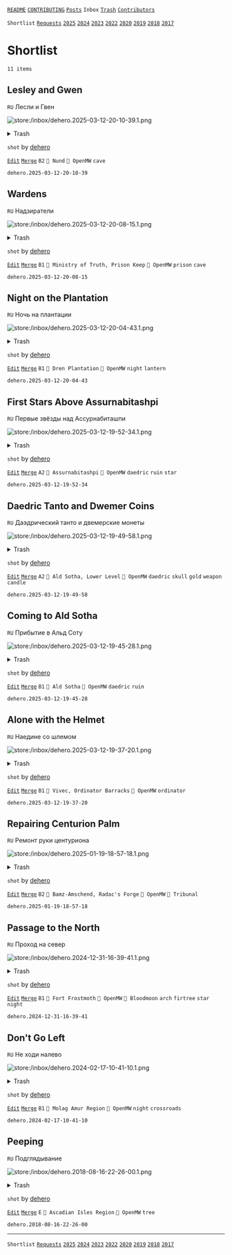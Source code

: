 [`README`](../../README.md) [`CONTRIBUTING`](../../CONTRIBUTING.md) [`Posts`](../posts/index.md) `Inbox` [`Trash`](../trash/index.md) [`Contributors`](../contributors.md)

`Shortlist` [`Requests`](requests.md) [`2025`](index.md) [`2024`](2024.md) [`2023`](2023.md) [`2022`](2022.md) [`2020`](2020.md) [`2019`](2019.md) [`2018`](2018.md) [`2017`](2017.md)

# Shortlist

`11 items`

## <span id="dehero.2025-03-12-20-10-39">Lesley and Gwen</span>

`RU` Лесли и Гвен

![store:/inbox/dehero.2025-03-12-20-10-39.1.png](../../assets/previews/inbox/dehero.2025-03-12-20-10-39.1.avif "dehero.2025-03-12-20-10-39.1")

<details>
<summary>Trash</summary>

![store:/inbox/dehero.2025-03-12-20-10-39.png](../../assets/previews/inbox/dehero.2025-03-12-20-10-39.avif "dehero.2025-03-12-20-10-39")
</details>

`shot` by [dehero](../contributors.md#dehero)

[`Edit`](https://github.com/dehero/mwscr/issues/new?labels=post-editing&amp;template=post-editing.yml&amp;title=dehero.2025-03-12-20-10-39&amp;postContent=store%3A%2Finbox%2Fdehero.2025-03-12-20-10-39.1.png&amp;postTitle=Lesley+and+Gwen&amp;postTitleRu=%D0%9B%D0%B5%D1%81%D0%BB%D0%B8+%D0%B8+%D0%93%D0%B2%D0%B5%D0%BD&amp;postAuthor=dehero&amp;postType=shot&amp;postEngine=OpenMW&amp;postAddon=&amp;postTags=cave&amp;postLocation=Nund&amp;postMark=B2&amp;postViolation=&amp;postTrash=store%3A%2Finbox%2Fdehero.2025-03-12-20-10-39.png&amp;postRequest=) [`Merge`](https://github.com/dehero/mwscr/issues/new?labels=post-merging&amp;template=post-merging.yml&amp;title=dehero.2025-03-12-20-10-39&amp;mergeWithIds=) `B2` `📍 Nund` `🚀 OpenMW` `cave`

```
dehero.2025-03-12-20-10-39
```

## <span id="dehero.2025-03-12-20-08-15">Wardens</span>

`RU` Надзиратели

![store:/inbox/dehero.2025-03-12-20-08-15.1.png](../../assets/previews/inbox/dehero.2025-03-12-20-08-15.1.avif "dehero.2025-03-12-20-08-15.1")

<details>
<summary>Trash</summary>

![store:/inbox/dehero.2025-03-12-20-07-51.png](../../assets/previews/inbox/dehero.2025-03-12-20-07-51.avif "dehero.2025-03-12-20-07-51")
![store:/inbox/dehero.2025-03-12-20-08-15.png](../../assets/previews/inbox/dehero.2025-03-12-20-08-15.avif "dehero.2025-03-12-20-08-15")
</details>

`shot` by [dehero](../contributors.md#dehero)

[`Edit`](https://github.com/dehero/mwscr/issues/new?labels=post-editing&amp;template=post-editing.yml&amp;title=dehero.2025-03-12-20-08-15&amp;postContent=store%3A%2Finbox%2Fdehero.2025-03-12-20-08-15.1.png&amp;postTitle=Wardens&amp;postTitleRu=%D0%9D%D0%B0%D0%B4%D0%B7%D0%B8%D1%80%D0%B0%D1%82%D0%B5%D0%BB%D0%B8&amp;postAuthor=dehero&amp;postType=shot&amp;postEngine=OpenMW&amp;postAddon=&amp;postTags=prison+cave&amp;postLocation=Ministry+of+Truth%2C+Prison+Keep&amp;postMark=B1&amp;postViolation=&amp;postTrash=store%3A%2Finbox%2Fdehero.2025-03-12-20-07-51.png%0Astore%3A%2Finbox%2Fdehero.2025-03-12-20-08-15.png&amp;postRequest=) [`Merge`](https://github.com/dehero/mwscr/issues/new?labels=post-merging&amp;template=post-merging.yml&amp;title=dehero.2025-03-12-20-08-15&amp;mergeWithIds=) `B1` `📍 Ministry of Truth, Prison Keep` `🚀 OpenMW` `prison` `cave`

```
dehero.2025-03-12-20-08-15
```

## <span id="dehero.2025-03-12-20-04-43">Night on the Plantation</span>

`RU` Ночь на плантации

![store:/inbox/dehero.2025-03-12-20-04-43.1.png](../../assets/previews/inbox/dehero.2025-03-12-20-04-43.1.avif "dehero.2025-03-12-20-04-43.1")

<details>
<summary>Trash</summary>

![store:/inbox/dehero.2025-03-12-20-04-43.png](../../assets/previews/inbox/dehero.2025-03-12-20-04-43.avif "dehero.2025-03-12-20-04-43")
</details>

`shot` by [dehero](../contributors.md#dehero)

[`Edit`](https://github.com/dehero/mwscr/issues/new?labels=post-editing&amp;template=post-editing.yml&amp;title=dehero.2025-03-12-20-04-43&amp;postContent=store%3A%2Finbox%2Fdehero.2025-03-12-20-04-43.1.png&amp;postTitle=Night+on+the+Plantation&amp;postTitleRu=%D0%9D%D0%BE%D1%87%D1%8C+%D0%BD%D0%B0+%D0%BF%D0%BB%D0%B0%D0%BD%D1%82%D0%B0%D1%86%D0%B8%D0%B8&amp;postAuthor=dehero&amp;postType=shot&amp;postEngine=OpenMW&amp;postAddon=&amp;postTags=night+lantern&amp;postLocation=Dren+Plantation&amp;postMark=B1&amp;postViolation=&amp;postTrash=store%3A%2Finbox%2Fdehero.2025-03-12-20-04-43.png&amp;postRequest=) [`Merge`](https://github.com/dehero/mwscr/issues/new?labels=post-merging&amp;template=post-merging.yml&amp;title=dehero.2025-03-12-20-04-43&amp;mergeWithIds=) `B1` `📍 Dren Plantation` `🚀 OpenMW` `night` `lantern`

```
dehero.2025-03-12-20-04-43
```

## <span id="dehero.2025-03-12-19-52-34">First Stars Above Assurnabitashpi</span>

`RU` Первые звёзды над Ассурнабиташпи

![store:/inbox/dehero.2025-03-12-19-52-34.1.png](../../assets/previews/inbox/dehero.2025-03-12-19-52-34.1.avif "dehero.2025-03-12-19-52-34.1")

<details>
<summary>Trash</summary>

![store:/inbox/dehero.2025-03-12-19-52-34.png](../../assets/previews/inbox/dehero.2025-03-12-19-52-34.avif "dehero.2025-03-12-19-52-34")
</details>

`shot` by [dehero](../contributors.md#dehero)

[`Edit`](https://github.com/dehero/mwscr/issues/new?labels=post-editing&amp;template=post-editing.yml&amp;title=dehero.2025-03-12-19-52-34&amp;postContent=store%3A%2Finbox%2Fdehero.2025-03-12-19-52-34.1.png&amp;postTitle=First+Stars+Above+Assurnabitashpi&amp;postTitleRu=%D0%9F%D0%B5%D1%80%D0%B2%D1%8B%D0%B5+%D0%B7%D0%B2%D1%91%D0%B7%D0%B4%D1%8B+%D0%BD%D0%B0%D0%B4+%D0%90%D1%81%D1%81%D1%83%D1%80%D0%BD%D0%B0%D0%B1%D0%B8%D1%82%D0%B0%D1%88%D0%BF%D0%B8&amp;postAuthor=dehero&amp;postType=shot&amp;postEngine=OpenMW&amp;postAddon=&amp;postTags=daedric+ruin+star&amp;postLocation=Assurnabitashpi&amp;postMark=A2&amp;postViolation=&amp;postTrash=store%3A%2Finbox%2Fdehero.2025-03-12-19-52-34.png&amp;postRequest=) [`Merge`](https://github.com/dehero/mwscr/issues/new?labels=post-merging&amp;template=post-merging.yml&amp;title=dehero.2025-03-12-19-52-34&amp;mergeWithIds=) `A2` `📍 Assurnabitashpi` `🚀 OpenMW` `daedric` `ruin` `star`

```
dehero.2025-03-12-19-52-34
```

## <span id="dehero.2025-03-12-19-49-58">Daedric Tanto and Dwemer Coins</span>

`RU` Даэдрический танто и двемерские монеты

![store:/inbox/dehero.2025-03-12-19-49-58.1.png](../../assets/previews/inbox/dehero.2025-03-12-19-49-58.1.avif "dehero.2025-03-12-19-49-58.1")

<details>
<summary>Trash</summary>

![store:/inbox/dehero.2025-03-12-19-48-54.png](../../assets/previews/inbox/dehero.2025-03-12-19-48-54.avif "dehero.2025-03-12-19-48-54")
![store:/inbox/dehero.2025-03-12-19-49-29.png](../../assets/previews/inbox/dehero.2025-03-12-19-49-29.avif "dehero.2025-03-12-19-49-29")
![store:/inbox/dehero.2025-03-12-19-49-58.png](../../assets/previews/inbox/dehero.2025-03-12-19-49-58.avif "dehero.2025-03-12-19-49-58")
</details>

`shot` by [dehero](../contributors.md#dehero)

[`Edit`](https://github.com/dehero/mwscr/issues/new?labels=post-editing&amp;template=post-editing.yml&amp;title=dehero.2025-03-12-19-49-58&amp;postContent=store%3A%2Finbox%2Fdehero.2025-03-12-19-49-58.1.png&amp;postTitle=Daedric+Tanto+and+Dwemer+Coins&amp;postTitleRu=%D0%94%D0%B0%D1%8D%D0%B4%D1%80%D0%B8%D1%87%D0%B5%D1%81%D0%BA%D0%B8%D0%B9+%D1%82%D0%B0%D0%BD%D1%82%D0%BE+%D0%B8+%D0%B4%D0%B2%D0%B5%D0%BC%D0%B5%D1%80%D1%81%D0%BA%D0%B8%D0%B5+%D0%BC%D0%BE%D0%BD%D0%B5%D1%82%D1%8B&amp;postAuthor=dehero&amp;postType=shot&amp;postEngine=OpenMW&amp;postAddon=&amp;postTags=daedric+skull+gold+weapon+candle&amp;postLocation=Ald+Sotha%2C+Lower+Level&amp;postMark=A2&amp;postViolation=&amp;postTrash=store%3A%2Finbox%2Fdehero.2025-03-12-19-48-54.png%0Astore%3A%2Finbox%2Fdehero.2025-03-12-19-49-29.png%0Astore%3A%2Finbox%2Fdehero.2025-03-12-19-49-58.png&amp;postRequest=) [`Merge`](https://github.com/dehero/mwscr/issues/new?labels=post-merging&amp;template=post-merging.yml&amp;title=dehero.2025-03-12-19-49-58&amp;mergeWithIds=) `A2` `📍 Ald Sotha, Lower Level` `🚀 OpenMW` `daedric` `skull` `gold` `weapon` `candle`

```
dehero.2025-03-12-19-49-58
```

## <span id="dehero.2025-03-12-19-45-28">Coming to Ald Sotha</span>

`RU` Прибытие в Альд Соту

![store:/inbox/dehero.2025-03-12-19-45-28.1.png](../../assets/previews/inbox/dehero.2025-03-12-19-45-28.1.avif "dehero.2025-03-12-19-45-28.1")

<details>
<summary>Trash</summary>

![store:/inbox/dehero.2025-03-12-19-45-28.png](../../assets/previews/inbox/dehero.2025-03-12-19-45-28.avif "dehero.2025-03-12-19-45-28")
![store:/inbox/dehero.2025-03-12-19-44-59.png](../../assets/previews/inbox/dehero.2025-03-12-19-44-59.avif "dehero.2025-03-12-19-44-59")
</details>

`shot` by [dehero](../contributors.md#dehero)

[`Edit`](https://github.com/dehero/mwscr/issues/new?labels=post-editing&amp;template=post-editing.yml&amp;title=dehero.2025-03-12-19-45-28&amp;postContent=store%3A%2Finbox%2Fdehero.2025-03-12-19-45-28.1.png&amp;postTitle=Coming+to+Ald+Sotha&amp;postTitleRu=%D0%9F%D1%80%D0%B8%D0%B1%D1%8B%D1%82%D0%B8%D0%B5+%D0%B2+%D0%90%D0%BB%D1%8C%D0%B4+%D0%A1%D0%BE%D1%82%D1%83&amp;postAuthor=dehero&amp;postType=shot&amp;postEngine=OpenMW&amp;postAddon=&amp;postTags=daedric+ruin&amp;postLocation=Ald+Sotha&amp;postMark=B1&amp;postViolation=&amp;postTrash=store%3A%2Finbox%2Fdehero.2025-03-12-19-45-28.png%0Astore%3A%2Finbox%2Fdehero.2025-03-12-19-44-59.png&amp;postRequest=) [`Merge`](https://github.com/dehero/mwscr/issues/new?labels=post-merging&amp;template=post-merging.yml&amp;title=dehero.2025-03-12-19-45-28&amp;mergeWithIds=) `B1` `📍 Ald Sotha` `🚀 OpenMW` `daedric` `ruin`

```
dehero.2025-03-12-19-45-28
```

## <span id="dehero.2025-03-12-19-37-20">Alone with the Helmet</span>

`RU` Наедине со шлемом

![store:/inbox/dehero.2025-03-12-19-37-20.1.png](../../assets/previews/inbox/dehero.2025-03-12-19-37-20.1.avif "dehero.2025-03-12-19-37-20.1")

<details>
<summary>Trash</summary>

![store:/inbox/dehero.2025-03-12-19-37-11.png](../../assets/previews/inbox/dehero.2025-03-12-19-37-11.avif "dehero.2025-03-12-19-37-11")
![store:/inbox/dehero.2025-03-12-19-37-20.png](../../assets/previews/inbox/dehero.2025-03-12-19-37-20.avif "dehero.2025-03-12-19-37-20")
![store:/inbox/dehero.2025-03-12-19-36-50.png](../../assets/previews/inbox/dehero.2025-03-12-19-36-50.avif "dehero.2025-03-12-19-36-50")
</details>

`shot` by [dehero](../contributors.md#dehero)

[`Edit`](https://github.com/dehero/mwscr/issues/new?labels=post-editing&amp;template=post-editing.yml&amp;title=dehero.2025-03-12-19-37-20&amp;postContent=store%3A%2Finbox%2Fdehero.2025-03-12-19-37-20.1.png&amp;postTitle=Alone+with+the+Helmet&amp;postTitleRu=%D0%9D%D0%B0%D0%B5%D0%B4%D0%B8%D0%BD%D0%B5+%D1%81%D0%BE+%D1%88%D0%BB%D0%B5%D0%BC%D0%BE%D0%BC&amp;postAuthor=dehero&amp;postType=shot&amp;postEngine=OpenMW&amp;postAddon=&amp;postTags=ordinator&amp;postLocation=Vivec%2C+Ordinator+Barracks&amp;postMark=B1&amp;postViolation=&amp;postTrash=store%3A%2Finbox%2Fdehero.2025-03-12-19-37-11.png%0Astore%3A%2Finbox%2Fdehero.2025-03-12-19-37-20.png%0Astore%3A%2Finbox%2Fdehero.2025-03-12-19-36-50.png&amp;postRequest=) [`Merge`](https://github.com/dehero/mwscr/issues/new?labels=post-merging&amp;template=post-merging.yml&amp;title=dehero.2025-03-12-19-37-20&amp;mergeWithIds=) `B1` `📍 Vivec, Ordinator Barracks` `🚀 OpenMW` `ordinator`

```
dehero.2025-03-12-19-37-20
```

## <span id="dehero.2025-01-19-18-57-18">Repairing Centurion Palm</span>

`RU` Ремонт руки центуриона

![store:/inbox/dehero.2025-01-19-18-57-18.1.png](../../assets/previews/inbox/dehero.2025-01-19-18-57-18.1.avif "dehero.2025-01-19-18-57-18.1")

<details>
<summary>Trash</summary>

![store:/inbox/dehero.2025-01-19-18-55-57.png](../../assets/previews/inbox/dehero.2025-01-19-18-55-57.avif "dehero.2025-01-19-18-55-57")
![store:/inbox/dehero.2025-01-19-18-57-18.png](../../assets/previews/inbox/dehero.2025-01-19-18-57-18.avif "dehero.2025-01-19-18-57-18")
</details>

`shot` by [dehero](../contributors.md#dehero)

[`Edit`](https://github.com/dehero/mwscr/issues/new?labels=post-editing&amp;template=post-editing.yml&amp;title=dehero.2025-01-19-18-57-18&amp;postContent=store%3A%2Finbox%2Fdehero.2025-01-19-18-57-18.1.png&amp;postTitle=Repairing+Centurion+Palm&amp;postTitleRu=%D0%A0%D0%B5%D0%BC%D0%BE%D0%BD%D1%82+%D1%80%D1%83%D0%BA%D0%B8+%D1%86%D0%B5%D0%BD%D1%82%D1%83%D1%80%D0%B8%D0%BE%D0%BD%D0%B0&amp;postAuthor=dehero&amp;postType=shot&amp;postEngine=OpenMW&amp;postAddon=Tribunal&amp;postTags=&amp;postLocation=Bamz-Amschend%2C+Radac%27s+Forge&amp;postMark=B2&amp;postViolation=&amp;postTrash=store%3A%2Finbox%2Fdehero.2025-01-19-18-55-57.png%0Astore%3A%2Finbox%2Fdehero.2025-01-19-18-57-18.png&amp;postRequest=) [`Merge`](https://github.com/dehero/mwscr/issues/new?labels=post-merging&amp;template=post-merging.yml&amp;title=dehero.2025-01-19-18-57-18&amp;mergeWithIds=) `B2` `📍 Bamz-Amschend, Radac's Forge` `🚀 OpenMW` `🔗 Tribunal`

```
dehero.2025-01-19-18-57-18
```

## <span id="dehero.2024-12-31-16-39-41">Passage to the North</span>

`RU` Проход на север

![store:/inbox/dehero.2024-12-31-16-39-41.1.png](../../assets/previews/inbox/dehero.2024-12-31-16-39-41.1.avif "dehero.2024-12-31-16-39-41.1")

<details>
<summary>Trash</summary>

![store:/inbox/dehero.2024-12-31-16-39-41.png](../../assets/previews/inbox/dehero.2024-12-31-16-39-41.avif "dehero.2024-12-31-16-39-41")
</details>

`shot` by [dehero](../contributors.md#dehero)

[`Edit`](https://github.com/dehero/mwscr/issues/new?labels=post-editing&amp;template=post-editing.yml&amp;title=dehero.2024-12-31-16-39-41&amp;postContent=store%3A%2Finbox%2Fdehero.2024-12-31-16-39-41.1.png&amp;postTitle=Passage+to+the+North&amp;postTitleRu=%D0%9F%D1%80%D0%BE%D1%85%D0%BE%D0%B4+%D0%BD%D0%B0+%D1%81%D0%B5%D0%B2%D0%B5%D1%80&amp;postAuthor=dehero&amp;postType=shot&amp;postEngine=OpenMW&amp;postAddon=Bloodmoon&amp;postTags=arch+firtree+star+night&amp;postLocation=Fort+Frostmoth&amp;postMark=B1&amp;postViolation=&amp;postTrash=store%3A%2Finbox%2Fdehero.2024-12-31-16-39-41.png&amp;postRequest=) [`Merge`](https://github.com/dehero/mwscr/issues/new?labels=post-merging&amp;template=post-merging.yml&amp;title=dehero.2024-12-31-16-39-41&amp;mergeWithIds=) `B1` `📍 Fort Frostmoth` `🚀 OpenMW` `🔗 Bloodmoon` `arch` `firtree` `star` `night`

```
dehero.2024-12-31-16-39-41
```

## <span id="dehero.2024-02-17-10-41-10">Don&#39;t Go Left</span>

`RU` Не ходи налево

![store:/inbox/dehero.2024-02-17-10-41-10.1.png](../../assets/previews/inbox/dehero.2024-02-17-10-41-10.1.avif "dehero.2024-02-17-10-41-10.1")

<details>
<summary>Trash</summary>

![store:/inbox/dehero.2024-02-17-10-41-10.png](../../assets/previews/inbox/dehero.2024-02-17-10-41-10.avif "dehero.2024-02-17-10-41-10")
</details>

`shot` by [dehero](../contributors.md#dehero)

[`Edit`](https://github.com/dehero/mwscr/issues/new?labels=post-editing&amp;template=post-editing.yml&amp;title=dehero.2024-02-17-10-41-10&amp;postContent=store%3A%2Finbox%2Fdehero.2024-02-17-10-41-10.1.png&amp;postTitle=Don%27t+Go+Left&amp;postTitleRu=%D0%9D%D0%B5+%D1%85%D0%BE%D0%B4%D0%B8+%D0%BD%D0%B0%D0%BB%D0%B5%D0%B2%D0%BE&amp;postAuthor=dehero&amp;postType=shot&amp;postEngine=OpenMW&amp;postAddon=&amp;postTags=night+crossroads&amp;postLocation=Molag+Amur+Region&amp;postMark=B1&amp;postViolation=&amp;postTrash=store%3A%2Finbox%2Fdehero.2024-02-17-10-41-10.png&amp;postRequest=) [`Merge`](https://github.com/dehero/mwscr/issues/new?labels=post-merging&amp;template=post-merging.yml&amp;title=dehero.2024-02-17-10-41-10&amp;mergeWithIds=) `B1` `📍 Molag Amur Region` `🚀 OpenMW` `night` `crossroads`

```
dehero.2024-02-17-10-41-10
```

## <span id="dehero.2018-08-16-22-26-00">Peeping</span>

`RU` Подглядывание

![store:/inbox/dehero.2018-08-16-22-26-00.1.png](../../assets/previews/inbox/dehero.2018-08-16-22-26-00.1.avif "dehero.2018-08-16-22-26-00.1")

<details>
<summary>Trash</summary>

![store:/inbox/dehero.2018-08-16-22-26-00.png](../../assets/previews/inbox/dehero.2018-08-16-22-26-00.avif "dehero.2018-08-16-22-26-00")
</details>

`shot` by [dehero](../contributors.md#dehero)

[`Edit`](https://github.com/dehero/mwscr/issues/new?labels=post-editing&amp;template=post-editing.yml&amp;title=dehero.2018-08-16-22-26-00&amp;postContent=store%3A%2Finbox%2Fdehero.2018-08-16-22-26-00.1.png&amp;postTitle=Peeping&amp;postTitleRu=%D0%9F%D0%BE%D0%B4%D0%B3%D0%BB%D1%8F%D0%B4%D1%8B%D0%B2%D0%B0%D0%BD%D0%B8%D0%B5&amp;postAuthor=dehero&amp;postType=shot&amp;postEngine=OpenMW&amp;postAddon=&amp;postTags=tree&amp;postLocation=Ascadian+Isles+Region&amp;postMark=E&amp;postViolation=&amp;postTrash=store%3A%2Finbox%2Fdehero.2018-08-16-22-26-00.png&amp;postRequest=) [`Merge`](https://github.com/dehero/mwscr/issues/new?labels=post-merging&amp;template=post-merging.yml&amp;title=dehero.2018-08-16-22-26-00&amp;mergeWithIds=) `E` `📍 Ascadian Isles Region` `🚀 OpenMW` `tree`

```
dehero.2018-08-16-22-26-00
```

---

`Shortlist` [`Requests`](requests.md) [`2025`](index.md) [`2024`](2024.md) [`2023`](2023.md) [`2022`](2022.md) [`2020`](2020.md) [`2019`](2019.md) [`2018`](2018.md) [`2017`](2017.md)
